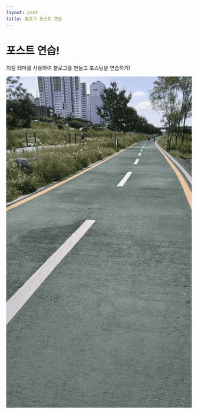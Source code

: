 ```yaml
---
layout: post
title: 블로그 포스트 연습
---
```


# 포스트 연습!

지킬 테마를 사용하여 블로그를 만들고 포스팅을 연습하기!

![배경화면 사진](/images/github-image.png)
